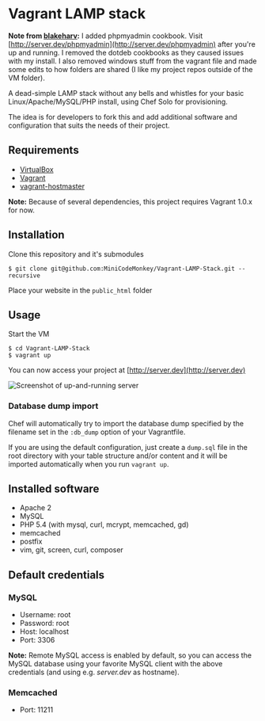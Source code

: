 # Vagrant LAMP stack

**Note from [blakeharv](https://github.com/blakeharv/):** I added phpmyadmin cookbook. Visit [http://server.dev/phpmyadmin](http://server.dev/phpmyadmin) after you're up and running. I removed the dotdeb cookbooks as they caused issues with my install. I also removed windows stuff from the vagrant file and made some edits to how folders are shared (I like my project repos outside of the VM folder).

A dead-simple LAMP stack without any bells and whistles for your basic Linux/Apache/MySQL/PHP install, using Chef Solo for provisioning.

The idea is for developers to fork this and add additional software and configuration that suits the needs of their project.

## Requirements
* [VirtualBox](https://www.virtualbox.org)
* [Vagrant](http://vagrantup.com)
* [vagrant-hostmaster](https://github.com/mosaicxm/vagrant-hostmaster)

**Note:** Because of several dependencies, this project requires Vagrant 1.0.x for now.

## Installation
Clone this repository and it's submodules

    $ git clone git@github.com:MiniCodeMonkey/Vagrant-LAMP-Stack.git --recursive

Place your website in the `public_html` folder

## Usage
Start the VM

	$ cd Vagrant-LAMP-Stack
	$ vagrant up

You can now access your project at [http://server.dev](http://server.dev)

![Screenshot of up-and-running server](http://i.imgur.com/TP1i9Zd.png)

### Database dump import
Chef will automatically try to import the database dump specified by the filename set in the `:db_dump` option of your Vagrantfile.

If you are using the default configuration, just create a `dump.sql` file in the root directory with your table structure and/or content and it will be imported automatically when you run `vagrant up`.

## Installed software
* Apache 2
* MySQL
* PHP 5.4 (with mysql, curl, mcrypt, memcached, gd)
* memcached
* postfix
* vim, git, screen, curl, composer

## Default credentials
### MySQL
* Username: root
* Password: root
* Host: localhost
* Port: 3306

**Note:** Remote MySQL access is enabled by default, so you can access the MySQL database using your favorite MySQL client with the above credentials (and using e.g. *server.dev* as hostname).

### Memcached
* Port: 11211
